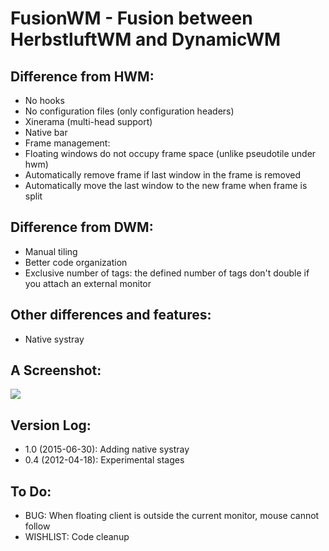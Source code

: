 FusionWM - Fusion between HerbstluftWM and DynamicWM
====================================================

Difference from HWM:
--------------------
  - No hooks
  - No configuration files (only configuration headers)
  - Xinerama (multi-head support)
  - Native bar
  - Frame management:
   - Floating windows do not occupy frame space (unlike pseudotile under hwm)
   - Automatically remove frame if last window in the frame is removed
   - Automatically move the last window to the new frame when frame is split

Difference from DWM:
--------------------
  - Manual tiling
  - Better code organization
  - Exclusive number of tags: the defined number of tags don't double if you attach an external monitor

Other differences and features:
-------------------------------
  - Native systray

A Screenshot:
-------------
<a href='http://s6.postimg.org/gtajwnv8h/screenshot.png' style="max-width=300px;"><img src='http://s6.postimg.org/gtajwnv8h/screenshot.png' /></a>

Version Log:
------------
  - 1.0 (2015-06-30): Adding native systray
  - 0.4 (2012-04-18): Experimental stages

To Do:
------
  - BUG: When floating client is outside the current monitor, mouse cannot follow
  - WISHLIST: Code cleanup
